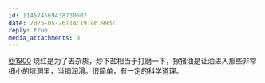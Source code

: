 ```yaml
---
id: 114574569438730607
date: 2025-05-26T14:19:46.993Z
reply: true
media_attachments: 0
---
```


[@1900](https://social.1900.live/@1900) 烧红是为了去杂质，炒下盐相当于打磨一下，擦猪油是让油进入那些非常细小的坑洞里，当锅润滑。很简单，有一定的科学道理。

